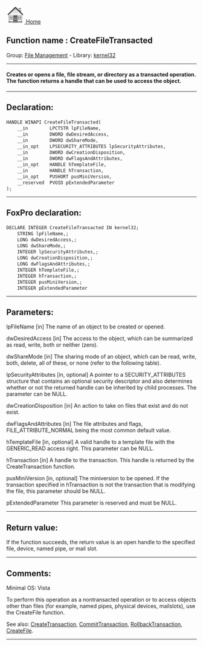 [<img src="../../images/home.png"> Home ](https://github.com/VFPX/Win32API)  

## Function name : CreateFileTransacted
Group: [File Management](../../functions_group.md#File_Management)  -  Library: [kernel32](../../Libraries.md#kernel32)  
***  


#### Creates or opens a file, file stream, or directory as a transacted operation. The function returns a handle that can be used to access the object.
***  


## Declaration:
```foxpro  
HANDLE WINAPI CreateFileTransacted(
	__in        LPCTSTR lpFileName,
	__in        DWORD dwDesiredAccess,
	__in        DWORD dwShareMode,
	__in_opt    LPSECURITY_ATTRIBUTES lpSecurityAttributes,
	__in        DWORD dwCreationDisposition,
	__in        DWORD dwFlagsAndAttributes,
	__in_opt    HANDLE hTemplateFile,
	__in        HANDLE hTransaction,
	__in_opt    PUSHORT pusMiniVersion,
	__reserved  PVOID pExtendedParameter
);  
```  
***  


## FoxPro declaration:
```foxpro  
DECLARE INTEGER CreateFileTransacted IN kernel32;
	STRING lpFileName,;
	LONG dwDesiredAccess,;
	LONG dwShareMode,;
	INTEGER lpSecurityAttributes,;
	LONG dwCreationDisposition,;
	LONG dwFlagsAndAttributes,;
	INTEGER hTemplateFile,;
	INTEGER hTransaction,;
	INTEGER pusMiniVersion,;
	INTEGER pExtendedParameter  
```  
***  


## Parameters:
lpFileName [in]
The name of an object to be created or opened.

dwDesiredAccess [in]
The access to the object, which can be summarized as read, write, both or neither (zero).

dwShareMode [in]
The sharing mode of an object, which can be read, write, both, delete, all of these, or none (refer to the following table).

lpSecurityAttributes [in, optional]
A pointer to a SECURITY_ATTRIBUTES structure that contains an optional security descriptor and also determines whether or not the returned handle can be inherited by child processes. The parameter can be NULL.

dwCreationDisposition [in]
An action to take on files that exist and do not exist.

dwFlagsAndAttributes [in]
The file attributes and flags, FILE_ATTRIBUTE_NORMAL being the most common default value.

hTemplateFile [in, optional]
A valid handle to a template file with the GENERIC_READ access right. This parameter can be NULL.

hTransaction [in]
A handle to the transaction. This handle is returned by the CreateTransaction function.

pusMiniVersion [in, optional]
The miniversion to be opened. If the transaction specified in hTransaction is not the transaction that is modifying the file, this parameter should be NULL.

pExtendedParameter
This parameter is reserved and must be NULL.  
***  


## Return value:
If the function succeeds, the return value is an open handle to the specified file, device, named pipe, or mail slot.  
***  


## Comments:
Minimal OS: Vista  
  
To perform this operation as a nontransacted operation or to access objects other than files (for example, named pipes, physical devices, mailslots), use the CreateFile function.  
  
See also: [CreateTransaction](../ktmw32/CreateTransaction.md), [CommitTransaction](../ktmw32/CommitTransaction.md), [RollbackTransaction](../ktmw32/RollbackTransaction.md), [CreateFile](../kernel32/CreateFile.md).  
  
***  

